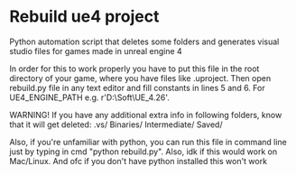 # Rebuild ue4 project
Python automation script that deletes some folders and generates visual studio files for games made in unreal engine 4

In order for this to work properly you have to put this file in the root directory of your game, where you have files like .uproject. Then open rebuild.py file in any text editor and fill constants in lines 5 and 6. For UE4_ENGINE_PATH e.g. r'D:\Soft\UE_4.26'.

WARNING! If you have any additional extra info in following folders, know that it will get deleted:
.vs/
Binaries/
Intermediate/
Saved/

Also, if you're unfamiliar with python, you can run this file in command line just by typing in cmd "python rebuild.py". Also, idk if this would work on Mac/Linux. And ofc if you don't have python installed this won't work
